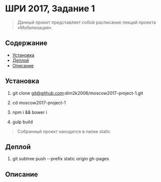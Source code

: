 # ШРИ 2017, Задание 1

> Данный проект представляет собой расписание лекций проекта «Мобилизация».

## Содержание

- [Установка](#Установка)
- [Деплой](#Деплой)
- [Описание](#Описание)

## Установка

1. git clone git@github.com:dim2k2006/moscow2017-project-1.git

2. cd moscow2017-project-1

3. npm i && bower i

4. gulp build

> Собранный проект находится в папке static

## Деплой

1. git subtree push --prefix static origin gh-pages

## Описание


